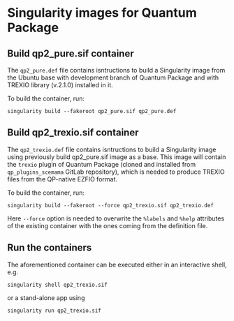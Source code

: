 # Singularity images for Quantum Package

## Build qp2_pure.sif container

The `qp2_pure.def` file contains isntructions to build a Singularity image from the Ubuntu base 
with development branch of Quantum Package and with TREXIO library (v.2.1.0) installed in it. 

To build the container, run:

`singularity build --fakeroot qp2_pure.sif qp2_pure.def`

## Build qp2_trexio.sif container 

The `qp2_trexio.def` file contains isntructions to build a Singularity image 
using previously build qp2_pure.sif image as a base. 
This image will contain the `trexio` plugin of Quantum Package (cloned and installed from `qp_plugins_scemama` GitLab repository),
which is needed to produce TREXIO files from the QP-native EZFIO format.

To build the container, run:

`singularity build --fakeroot --force qp2_trexio.sif qp2_trexio.def`

Here `--force` option is needed to overwrite the `%labels` and `%help` attributes of the existing container with the ones coming from the definition file.

## Run the containers

The aforementioned container can be executed either in an interactive shell, e.g.

`singularity shell qp2_trexio.sif`

or a stand-alone app using

`singularity run qp2_trexio.sif`

